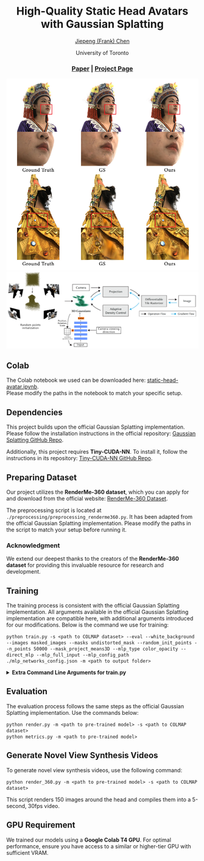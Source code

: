 <div align="center">

# High-Quality Static Head Avatars with Gaussian Splatting

[Jiepeng (Frank) Chen](https://frankjc2022.github.io/)

<p>University of Toronto<p>

### [Paper](https://frankjc2022.github.io/static-head-avatar/assets/static_head_avatar.pdf) | [Project Page](https://frankjc2022.github.io/static-head-avatar/)

<img src="assets/teaser.jpg" width="800"/> 
<img src="assets/architecture.png" width="800"/> 

</div>

## Colab

The Colab notebook we used can be downloaded here: [static-head-avatar.ipynb](./static-head-avatar.ipynb).  
Please modify the paths in the notebook to match your specific setup.


## Dependencies

This project builds upon the official Gaussian Splatting implementation. Please follow the installation instructions in the official repository: [Gaussian Splatting GitHub Repo](https://github.com/graphdeco-inria/gaussian-splatting).

Additionally, this project requires **Tiny-CUDA-NN**. To install it, follow the instructions in its repository: [Tiny-CUDA-NN GitHub Repo](https://github.com/NVlabs/tiny-cuda-nn).

## Preparing Dataset

Our project utilizes the **RenderMe-360 dataset**, which you can apply for and download from the official website: [RenderMe-360 Dataset](https://renderme-360.github.io/inner-download.html#Download).

The preprocessing script is located at `./preprocessing/preprocessing_renderme360.py`. It has been adapted from the official Gaussian Splatting implementation. Please modify the paths in the script to match your setup before running it.

### Acknowledgment

We extend our deepest thanks to the creators of the **RenderMe-360 dataset** for providing this invaluable resource for research and development.


## Training
The training process is consistent with the official Gaussian Splatting implementation. All arguments available in the official Gaussian Splatting implementation are compatible here, with additional arguments introduced for our modifications. Below is the command we use for training:

```
python train.py -s <path to COLMAP dataset> --eval --white_background --images masked_images --masks undistorted_mask --random_init_points --n_points 50000 --mask_project_means3D --mlp_type color_opacity --direct_mlp --mlp_full_input --mlp_config_path ./mlp_networks_config.json -m <path to output folder>

```
<details>
<summary><span style="font-weight: bold;">Extra Command Line Arguments for train.py</span></summary>

  #### --source_path / -s
  Path to the source directory containing a COLMAP data set.
  #### --model_path / -m 
  Path where the trained model should be stored.
  #### --images / -i
  Subdirectory for COLMAP images. With our preprocessing script, this is located in ```masked_images```.
  #### --eval
  Add this flag to use a MipNeRF360-style training/test split for evaluation.
  #### --white_background / -w
  Add this flag to use white background instead of black (default), e.g., for evaluation of NeRF Synthetic dataset.
  #### --masks
  Subdirectory for undistorted masks. With our preprocessing script, this is located in ```undistorted_mask```.
  #### --random_init_points
  Flag to use random point initialization.
  #### --n_points
  Specify the number of points in the random initialization. Default is ```20_000```.
  #### --mask_project_means3D
  Flag to use mask projection to prune points during random point initialization.
  #### --mlp_type
  Specify what the MLP predicts. Must be one of ```color_opacity```, ```color```, or ```opacity```. Without this flag, the model will not use MLP for prediction.
  #### --direct_mlp
  Flag to directly predict RGB color and opacity. Without this flag, it predicts modifiers for SH coefficients and opacity.
  #### --mlp_full_input
  Flag to use position, rotation, and scale as the input for the MLP. Without this flag, only position is used as input.
  #### --mlp_config_path
  Indicate the path to the MLP configuration file. The file we use is located at `mlp_networks_config.json`.


</details>

## Evaluation

The evaluation process follows the same steps as the official Gaussian Splatting implementation. Use the commands below:
```
python render.py -m <path to pre-trained model> -s <path to COLMAP dataset>
python metrics.py -m <path to pre-trained model>
```

## Generate Novel View Synthesis Videos
To generate novel view synthesis videos, use the following command:
```
python render_360.py -m <path to pre-trained model> -s <path to COLMAP dataset>
```
This script renders 150 images around the head and compiles them into a 5-second, 30fps video.

## GPU Requirement
We trained our models using a **Google Colab T4 GPU**. 
For optimal performance, ensure you have access to a similar or higher-tier GPU with sufficient VRAM.
